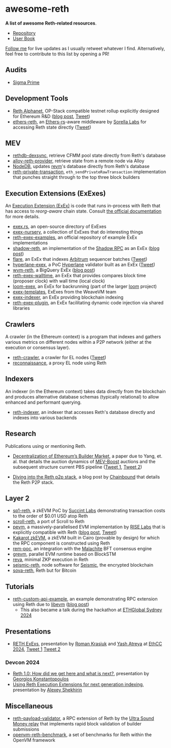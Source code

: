 # awesome-reth #

**A list of awesome Reth-related resources**.

 - [Repository](https://github.com/paradigmxyz/reth)
 - [User Book](https://reth.rs)

[Follow me](https://twitter.com/secjack_) for live updates as I usually retweet whatever I find. Alternatively, feel free to contribute to this list by opening a PR!

## Audits ##

 - [Sigma Prime](https://github.com/paradigmxyz/reth/blob/0a49d47dc33058cafe5d3decfce85a3a81de62f9/Sigma_Prime_Paradigm_Reth_Security_Assessment_Report_v1_0.pdf)

## Development Tools ##

 - [Reth Alphanet](https://github.com/paradigmxyz/alphanet), OP-Stack compatible testnet rollup explicitly designed for Ethereum R&D ([blog post](https://www.paradigm.xyz/2024/04/reth-alphanet), [Tweet](https://x.com/gakonst/status/1779892069169008709))
 - [ethers-reth](https://github.com/SorellaLabs/ethers-reth), an [Ethers-rs](https://ethers.rs)-aware middleware by [Sorella Labs](https://github.com/SorellaLabs) for accessing Reth state directly ([Tweet](https://x.com/0xvanbeethoven/status/1668434735281090560))

## MEV ##

 - [rethdb-dexsync](https://github.com/cakevm/rethdb-dexsync), retrieve CFMM pool state directly from Reth's database
 - [alloy-reth-provider](https://github.com/cakevm/alloy-reth-provider), retrieve state from a remote node via Alloy
 - [NodeDB](https://github.com/Zacholme7/NodeDB), updates [revm](https://github.com/bluealloy/revm)'s database directly from Reth's database
 - [reth-private-transaction](https://github.com/Quertyy/reth-private-transaction), `eth_sendPrivateRawTransaction` implementation that punches straight through to the top three block builders

## Execution Extensions (ExExes) ##

An [Execution Extension (ExEx)](https://www.paradigm.xyz/2024/05/reth-exex) is code that runs in-process with Reth that has access to *reorg-aware* chain state. Consult [the official documentation](https://reth.rs/developers/exex/exex.html) for more details.

 - [exex.rs](https://www.exex.rs), an open-source directory of ExExes
 - [exex-nursery](https://github.com/jmcph4/exex-nursery), a collection of ExExes that do interesting things
 - [reth-exex-examples](https://github.com/paradigmxyz/reth-exex-examples), an official repository of example ExEx implementations
 - [shadow-reth](https://github.com/shadow-hq/shadow-reth), an implementation of the [Shadow RPC](https://docs.shadow.xyz/product-guide/shadow-rpc) as an ExEx ([blog post](https://blog.shadow.xyz/shadow-reth))
 - [flare](https://github.com/rauljordan/flare), an ExEx that indexes [Arbitrum](https://arbitrum.io) sequencer batches ([Tweet](https://mobile.x.com/rauljordaneth/status/1787252292250485231))
 - [hyperlane-exex](https://github.com/aroralanuk/hyperlane-exex), a PoC [Hyperlane](https://www.hyperlane.xyz) validator built as an ExEx ([Tweet](https://x.com/aroralanuk/status/1787203558955233562))
 - [wvm-reth](https://github.com/weaveVM/wvm-reth), a BigQuery ExEx ([blog post](https://docs.wvm.dev/about-weavevm/weavevm-testnet-v0))
 - [reth-exex-walltime](https://github.com/transmissions11/reth-exex-walltime), an ExEx that provides compares block time (proposer clock) with wall time (local clock)
 - [loom-exex](https://github.com/dexloom/loom/tree/main/bin/loom_exex), an ExEx for backrunning (part of the larger [loom](https://github.com/dexloom/loom) project)
 - [exex-templates](https://github.com/weaveVM/exex-templates), ExExes from the WeaveVM team
 - [exex-indexer](https://github.com/gibz104/exex-indexer), an ExEx providing blockchain indexing 
 - [reth-exex-plugin](https://github.com/0xurb/reth-exex-plugin), an ExEx facilitating dynamic code injection via shared libraries

## Crawlers ##

A crawler (in the Ethereum context) is a program that indexes and gathers various metrics on different nodes within a P2P network (either at the execution or consensus layer).

 - [reth-crawler](https://github.com/Keep-Reth-Strange/reth-crawler), a crawler for EL nodes ([Tweet](https://x.com/alemaz98/status/1731961719583396119))
 - [reconnaissance](https://github.com/Will-Smith11/reconnaissance), a proxy EL node using Reth

## Indexers ##

An indexer (in the Ethereum context) takes data directly from the blockchain and produces alternative database schemas (typically relational) to allow enhanced and performant querying.

 - [reth-indexer](https://github.com/joshstevens19/reth-indexer), an indexer that accesses Reth's database directly and indexes into various backends

## Research ##

Publications using or mentioning Reth.

 - [Decentralization of Ethereum’s Builder Market](https://arxiv.org/pdf/2405.01329), a paper due to Yang, et. al. that details the auction dynamics of [MEV-Boost](https://github.com/flashbots/mev-boost) auctions and the subsequent structure current PBS pipeline ([Tweet 1](https://x.com/gakonst/status/1787802487753154862), [Tweet 2](https://x.com/kartik1507/status/1791485547589857753))

- [Diving into the Reth p2p stack](https://research.chainbound.io/diving-into-the-reth-p2p-stack), a blog post by [Chainbound](https://chainbound.io) that details the Reth P2P stack.

## Layer 2 ##

 - [sp1-reth](https://github.com/succinctlabs/sp1-reth), a zkEVM PoC by [Succint Labs](https://succinct.xyz) demonstrating transaction costs to the order of $0.01 USD atop Reth
 - [scroll-reth](https://x.com/gakonst/status/1788548434393210938), a port of Scroll to Reth
 - [pevm](https://github.com/risechain/pevm), a massively-parallelised EVM implementation by [RISE Labs](https://www.riselabs.xyz) that is explicitly compatible with Reth ([blog post](https://medium.com/@rise_chain/rise-pevm-parallel-evm-bdfc4bc9f38e), [Tweet](https://x.com/gakonst/status/1798165192460976195))
 - [Kakarot zkEVM](https://github.com/kkrt-labs/kakarot-rpc), a zkEVM built in Cairo (provable by design) for which the RPC component is constructed using Reth
 - [rem-poc](https://github.com/adizere/rem-poc), an integration with the [Malachite](https://github.com/informalsystems/malachite) BFT consensus engine
 - [grevm](https://github.com/Galxe/grevm), parallel EVM runtime based on BlockSTM
 - [reva](https://github.com/lita-xyz/reva), minimal ZKP execution in Reth
 - [seismic-reth](https://github.com/SeismicSystems/seismic-reth), node software for [Seismic](https://www.seismic.systems), the encrypted blockchain
 - [sova-reth](https://github.com/SovaNetwork/sova-reth), Reth but for Bitcoin

## Tutorials ##

 - [reth-custom-api-example](https://github.com/libevm/reth-custom-api-example), an example demonstrating RPC extension using Reth due to [libevm](https://libevm.com) ([blog post](https://www.libevm.com/2023/09/01/reth-custom-api))
    - This also became a talk during the hackathon at [ETHGlobal Sydney 2024](https://ethglobal.com/events/sydney)

## Presentations ##

 - [RETH ExExs](https://docs.google.com/presentation/d/10VpdnTNKbhtip22UIAGNKchpPSi1E7ykI6Fb91d7jfg), presentation by [Roman Krasiuk](https://x.com/r_krasiuk) and [Yash Atreya](https://x.com/YashAtreya) at [EthCC 2024](https://x.com/wehack247), [Tweet 1](https://x.com/gakonst/status/1811443416674501061) [Tweet 2](https://x.com/YashAtreya/status/1811400954408833363)

### Devcon 2024 ###

 - [Reth 1.0: How did we get here and what is next?](https://www.youtube.com/watch?v=10xaWE28WCM), presentation by [Georgios Konstantopoulos](https://x.com/gakonst)
 - [Using Reth Execution Extensions for next generation indexing](https://www.youtube.com/watch?v=GhEhzE9SFqY), presentation by [Alexey Shekhirin](https://x.com/ashekhirin)

## Miscellaneous ##

 - [reth-payload-validator](https://github.com/ultrasoundmoney/reth-payload-validator), a RPC extension of Reth by the [Ultra Sound Money relay](https://ultrasound.money) that implements rapid block validation of builder submissions
 - [openvm-reth-benchmark](https://github.com/axiom-crypto/openvm-reth-benchmark), a set of benchmarks for Reth within the OpenVM framework

